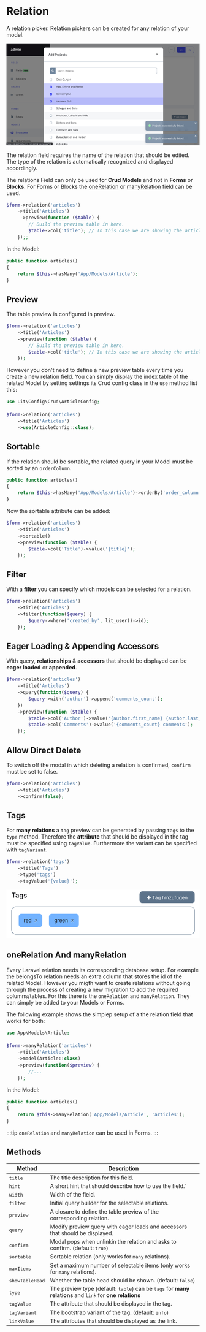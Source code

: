 # Relation

A relation picker. Relation pickers can be created for any relation of your
model.

![relation picker](./screens/relation/picker.jpg 'relation picker')

The relation field requires the name of the relation that should be edited. The
type of the relation is automatically recognized and displayed accordingly.

The relations Field can only be used for **Crud Models** and not in **Forms** or
**Blocks**. For Forms or Blocks the [oneRelation](#onerelation-and-manyrelation)
or [manyRelation](#onerelation-and-manyrelation) field can be used.

```php
$form->relation('articles')
    ->title('Articles')
     ->preview(function ($table) {
        // Build the preview table in here.
        $table->col('title'); // In this case we are showing the article title.
    });;
```

In the Model:

```php
public function articles()
{
    return $this->hasMany('App/Models/Article');
}
```

## Preview

The table preview is configured in preview.

```php
$form->relation('articles')
    ->title('Articles')
    ->preview(function ($table) {
        // Build the preview table in here.
        $table->col('title'); // In this case we are showing the article title.
    });
```

However you don't need to define a new preview table every time you create a new
relation field. You can simply display the index table of the related Model by
setting settings its Crud config class in the `use` method list this:

```php
use Lit\Config\Crud\ArticleConfig;

$form->relation('articles')
    ->title('Articles')
    ->use(ArticleConfig::class);
```

## Sortable

If the relation should be sortable, the related query in your Model must be
sorted by an `orderColumn`.

```php
public function articles()
{
    return $this->hasMany('App/Models/Article')->orderBy('order_column');
}
```

Now the sortable attribute can be added:

```php
$form->relation('articles')
    ->title('Articles')
    ->sortable()
    ->preview(function ($table) {
        $table->col('Title')->value('{title}');
    });
```

## Filter

With a **filter** you can specify which models can be selected for a relation.

```php
$form->relation('articles')
    ->title('Articles')
    ->filter(function($query) {
        $query->where('created_by', lit_user()->id);
    });
```

## Eager Loading & Appending Accessors

With query, **relationships** & **accessors** that should be displayed can be
**eager loaded** or **appended**.

```php
$form->relation('articles')
    ->title('Articles')
    ->query(function($query) {
        $query->with('author')->append('comments_count');
    })
    ->preview(function ($table) {
        $table->col('Author')->value('{author.first_name} {author.last_name}');
        $table->col('Comments')->value('{comments_count} comments');
    });
```

## Allow Direct Delete

To switch off the modal in which deleting a relation is confirmed, `confirm`
must be set to false.

```php
$form->relation('articles')
    ->title('Articles')
    ->confirm(false);
```

## Tags

For **many relations** a `tag` preview can be generated by passing `tags` to the
`type` method. Therefore the **attribute** that should be displayed in the tag
must be specified using `tagValue`. Furthermore the variant can be specified
with `tagVariant`.

```php
$form->relation('tags')
    ->title('Tags')
    ->type('tags')
    ->tagValue('{value}');
```

![Relation Tags](./screens/relation/tags.png 'Relation Tags')

## oneRelation And manyRelation

Every Laravel relation needs its corresponding database setup. For example the
belongsTo relation needs an extra column that stores the id of the related
Model. However you migth want to create relations without going through the
process of creating a new migration to add the required columns/tables. For this
there is the `oneRelation` and `manyRelation`. They can simply be added to your
Models or Forms.

The following example shows the simplep setup of a the relation field that works
for both:

```php
use App\Models\Article;

$form->manyRelation('articles')
    ->title('Articles')
    ->model(Article::class)
    ->preview(function($preview) {
        //...
    });
```

In the Model:

```php
public function articles()
{
    return $this->manyRelation('App/Models/Article', 'articles');
}
```

:::tip `oneRelation` and `manyRelation` can be used in Forms. :::

## Methods

| Method          | Description                                                                                               |
| --------------- | --------------------------------------------------------------------------------------------------------- |
| `title`         | The title description for this field.                                                                     |
| `hint`          | A short hint that should describe how to use the field.`                                                  |
| `width`         | Width of the field.                                                                                       |
| `filter`        | Initial query builder for the selectable relations.                                                       |
| `preview`       | A closure to define the table preview of the corresponding relation.                                      |
| `query`         | Modify preview query with eager loads and accessors that should be displayed.                             |
| `confirm`       | Modal pops when unlinkin the relation and asks to confirm. (default: `true`)                              |
| `sortable`      | Sortable relation (only works for `many` relations).                                                      |
| `maxItems`      | Set a maximum number of selectable items (only works for `many` relations).                               |
| `showTableHead` | Whether the table head should be shown. (default: `false`)                                                |
| `type`          | The preview type (default: `table`) can be `tags` for **many relations** and `link` for **one relations** |
| `tagValue`      | The attribute that should be displayed in the tag.                                                        |
| `tagVariant`    | The bootstrap variant of the tag. (default: `info`)                                                       |
| `linkValue`     | The attributes that should be displayed as the link.                                                      |
